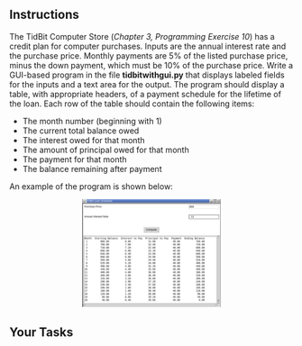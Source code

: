 <!-- manual -->

## Instructions

The TidBit Computer Store (_Chapter 3, Programming Exercise 10_) has a credit plan for computer purchases. Inputs are the annual interest rate and the purchase price. Monthly payments are 5% of the listed purchase price, minus the down payment, which must be 10% of the purchase price. Write a GUI-based program in the file **tidbitwithgui.py** that displays labeled fields for the inputs and a text area for the output. The program should display a table, with appropriate headers, of a payment schedule for the lifetime of the loan. Each row of the table should contain the following items:

- The month number (beginning with 1)
- The current total balance owed
- The interest owed for that month
- The amount of principal owed for that month
- The payment for that month
- The balance remaining after payment

<!--
{
    "CopyExercise": {
        "name": "tidbit.py",
        "copyTarget": "/chapter3/ex10/student/tidbit.py",
        "pasteTarget": "/tidbit.py"
    }
}
-->

An example of the program is shown below:

<p align="center">
    <img src="../assets/chapter9ex07-1.png" width="49%" alt="Example of the output of the program">
</p>

## Your Tasks
